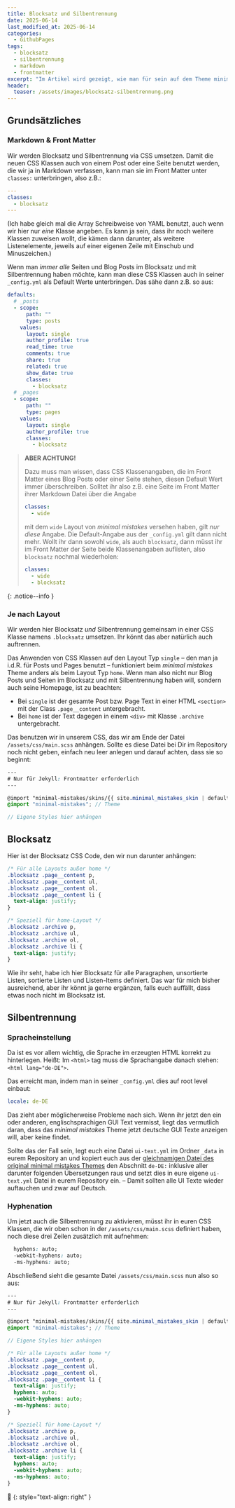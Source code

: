 ```yaml
---
title: Blocksatz und Silbentrennung
date: 2025-06-14
last_modified_at: 2025-06-14
categories:
  - GithubPages
tags:
  - blocksatz
  - silbentrennung
  - markdown
  - frontmatter
excerpt: "Im Artikel wird gezeigt, wie man für sein auf dem Theme minimal mistakes basierenden Github Pages Blog Blocksatz und Silbentrennung aktivieren kann"
header:
  teaser: /assets/images/blocksatz-silbentrennung.png
---
```


## Grundsätzliches

### Markdown & Front Matter
Wir werden Blocksatz und Silbentrennung via CSS umsetzen. Damit die neuen CSS Klassen auch von einem Post oder eine Seite benutzt werden, die wir ja in Markdown verfassen, kann man sie im Front Matter unter `classes:` unterbringen, also z.B.:

```yaml
---
classes:
  - blocksatz
---
```

(Ich habe gleich mal die Array Schreibweise von YAML benutzt, auch wenn wir hier nur _eine_ Klasse angeben. Es kann ja sein, dass ihr noch weitere Klassen zuweisen wollt, die kämen dann darunter, als weitere Listenelemente, jeweils auf einer eigenen Zeile mit Einschub und Minuszeichen.)

Wenn man _immer alle_ Seiten und Blog Posts im Blocksatz und mit Silbentrennung haben möchte, kann man diese CSS Klassen auch in seiner `_config.yml` als Default Werte unterbringen. Das sähe dann z.B. so aus:

```yaml
defaults:
  # _posts
  - scope:
      path: ""
      type: posts
    values:
      layout: single
      author_profile: true
      read_time: true
      comments: true
      share: true
      related: true
      show_date: true
      classes:
        - blocksatz
  # _pages
  - scope:
      path: ""
      type: pages
    values:
      layout: single
      author_profile: true
      classes:
        - blocksatz
```

> **ABER ACHTUNG!**
> 
> Dazu muss man wissen, dass CSS Klassenangaben, die im Front Matter eines Blog Posts oder einer Seite stehen, diesen Default Wert immer überschreiben. Solltet ihr also z.B. eine Seite im Front Matter ihrer Markdown Datei über die Angabe
> 
> ```yaml
> classes:
>   - wide
> ```
> 
>mit dem `wide` Layout von _minimal mistakes_ versehen haben, gilt _nur diese_ Angabe. Die Default-Angabe aus der `_config.yml` gilt dann nicht mehr. Wollt ihr dann sowohl `wide`, als auch `blocksatz`, dann müsst ihr im Front Matter der Seite beide Klassenangaben auflisten, also `blocksatz` nochmal wiederholen:
> 
> ```yaml
> classes:
>   - wide
>   - blocksatz
> ```
{: .notice--info }


### Je nach Layout

Wir werden hier Blocksatz _und_ Silbentrennung gemeinsam in einer CSS Klasse namens `.blocksatz` umsetzen. Ihr könnt das aber natürlich auch auftrennen.

Das Anwenden von CSS Klassen auf den Layout Typ `single` – den man ja i.d.R. für Posts und Pages benutzt – funktioniert beim _minimal mistakes_ Theme anders als beim Layout Typ `home`. Wenn man also nicht nur Blog Posts und Seiten im Blocksatz und mit Silbentrennung haben will, sondern auch seine Homepage, ist zu beachten:

* Bei `single` ist der gesamte Post bzw. Page Text in einer HTML `<section>` mit der Class `.page__content` untergebracht.
* Bei `home` ist der Text dagegen in einem `<div>` mit Klasse `.archive` untergebracht.

Das benutzen wir in unserem CSS, das wir am Ende der Datei `/assets/css/main.scss` anhängen. Sollte es diese Datei bei Dir im Repository noch nicht geben, einfach neu leer anlegen und darauf achten, dass sie so beginnt:

```scss
---
# Nur für Jekyll: Frontmatter erforderlich
---

@import "minimal-mistakes/skins/{{ site.minimal_mistakes_skin | default: 'default' }}"; // Skin
@import "minimal-mistakes"; // Theme

// Eigene Styles hier anhängen
```

## Blocksatz

Hier ist der Blocksatz CSS Code, den wir nun darunter anhängen:

```css
/* Für alle Layouts außer home */
.blocksatz .page__content p,
.blocksatz .page__content ul,
.blocksatz .page__content ol,
.blocksatz .page__content li {
  text-align: justify;
}

/* Speziell für home-Layout */
.blocksatz .archive p,
.blocksatz .archive ul,
.blocksatz .archive ol,
.blocksatz .archive li {
  text-align: justify;
}
```

Wie ihr seht, habe ich hier Blocksatz für alle Paragraphen, unsortierte Listen, sortierte Listen und Listen-Items definiert. Das war für mich bisher ausreichend, aber ihr könnt ja gerne ergänzen, falls euch auffällt, dass etwas noch nicht im Blocksatz ist.

## Silbentrennung

### Spracheinstellung
Da ist es vor allem wichtig, die Sprache im erzeugten HTML korrekt zu hinterlegen. Heißt: Im `<html>` tag muss die Sprachangabe danach stehen: `<html lang="de-DE">`.

Das erreicht man, indem man in seiner `_config.yml` dies auf root level einbaut:

```yaml
locale: de-DE
```

Das zieht aber möglicherweise Probleme nach sich. Wenn ihr jetzt den ein oder anderen, englischsprachigen GUI Text vermisst, liegt das vermutlich daran, dass das _minimal mistakes_ Theme jetzt deutsche GUI Texte anzeigen will, aber keine findet.

Sollte das der Fall sein, legt euch eine Datei `ui-text.yml` im Ordner `_data` in eurem Repository an und kopiert euch aus der [gleichnamigen Datei des original minimal mistakes Themes][ui-text] den Abschnitt `de-DE:` inklusive aller darunter folgenden Übersetzungen raus und setzt dies in eure eigene `ui-text.yml` Datei in eurem Repository ein. – Damit sollten alle UI Texte wieder auftauchen und zwar auf Deutsch.

### Hyphenation
Um jetzt auch die Silbentrennung zu aktivieren, müsst ihr in euren CSS Klassen, die wir oben schon in der `/assets/css/main.scss` definiert haben, noch diese drei Zeilen zusätzlich mit aufnehmen:

```css
  hyphens: auto;
  -webkit-hyphens: auto;
  -ms-hyphens: auto;
```

Abschließend sieht die gesamte Datei `/assets/css/main.scss` nun also so aus:

```scss
---
# Nur für Jekyll: Frontmatter erforderlich
---

@import "minimal-mistakes/skins/{{ site.minimal_mistakes_skin | default: 'default' }}"; // Skin
@import "minimal-mistakes"; // Theme

// Eigene Styles hier anhängen

/* Für alle Layouts außer home */
.blocksatz .page__content p,
.blocksatz .page__content ul,
.blocksatz .page__content ol,
.blocksatz .page__content li {
  text-align: justify;
  hyphens: auto;
  -webkit-hyphens: auto;
  -ms-hyphens: auto;
}

/* Speziell für home-Layout */
.blocksatz .archive p,
.blocksatz .archive ul,
.blocksatz .archive ol,
.blocksatz .archive li {
  text-align: justify;
  hyphens: auto;
  -webkit-hyphens: auto;
  -ms-hyphens: auto;
}
```

🔲
{: style="text-align: right" }

[ui-text]: https://raw.githubusercontent.com/mmistakes/minimal-mistakes/refs/heads/master/_data/ui-text.yml